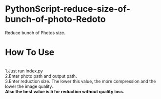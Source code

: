 ﻿# PythonScript-reduce-size-of-bunch-of-photo-Redoto

Reduce bunch of Photos size.

<h1>How To Use</h1></br>
1.Just run index.py </br>
2.Enter photo path and output path. </br>
3.Enter reduction size. The lower this value, the more compression and the lower the image quality.</br><b> Also the best value is 5 for reduction without quality loss.</b>
